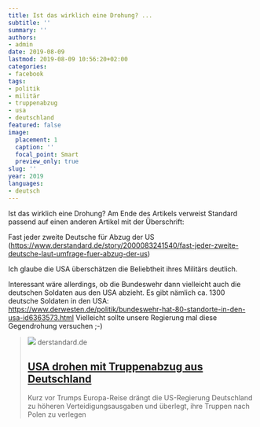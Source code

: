 ```yaml
---
title: Ist das wirklich eine Drohung? ...
subtitle: ''
summary: ''
authors:
- admin
date: 2019-08-09
lastmod: 2019-08-09 10:56:20+02:00
categories:
- facebook
tags:
- politik
- militär
- truppenabzug
- usa
- deutschland
featured: false
image:
  placement: 1
  caption: ''
  focal_point: Smart
  preview_only: true
slug: ''
year: 2019
languages:
- deutsch
---
```


Ist das wirklich eine Drohung? Am Ende des Artikels verweist Standard passend auf einen anderen Artikel mit der Überschrift:

Fast jeder zweite Deutsche für Abzug der US (https://www.derstandard.de/story/2000083241540/fast-jeder-zweite-deutsche-laut-umfrage-fuer-abzug-der-us)

Ich glaube die USA überschätzen die Beliebtheit ihres Militärs deutlich. 

Interessant wäre allerdings, ob die Bundeswehr dann vielleicht auch die deutschen Soldaten aus den USA abzieht. Es gibt nämlich ca. 1300 deutsche Soldaten in den USA: https://www.derwesten.de/politik/bundeswehr-hat-80-standorte-in-den-usa-id6363573.html
Vielleicht sollte unsere Regierung mal diese Gegendrohung versuchen ;-)
> [![](https://de.staticfiles.at/img/meta/meta_image_1200x630-4d0796cf00.png)](https://www.derstandard.de/story/2000107227169/usa-drohen-mit-truppenabzug-aus-deutschland)
> derstandard.de
> ## [USA drohen mit Truppenabzug aus Deutschland](https://www.derstandard.de/story/2000107227169/usa-drohen-mit-truppenabzug-aus-deutschland)
>
>Kurz vor Trumps Europa-Reise drängt die US-Regierung Deutschland zu höheren Verteidigungsausgaben und überlegt, ihre Truppen nach Polen zu verlegen